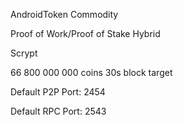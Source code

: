 AndroidToken Commodity

Proof of Work/Proof of Stake Hybrid

Scrypt

66 800 000 000 coins
30s block target

Default P2P Port: 2454

Default RPC Port: 2543
